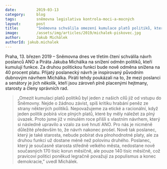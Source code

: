 ```yaml
---
date:         2019-03-13
category:     blog
tags:         sněmovna legislativa kontrola-moci-a-mocných
layout:       post
title:        "Sněmovna schválila omezení kumulace platů politiků, které Piráti dlouhodobě prosazují"
image:        /assets/img/articles/2019/michalek-piskovec.jpg
author:       Jakub Michálek
authorId: jakub.michalek
---
```


Praha, 13. březen 2019 – Sněmovna dnes ve třetím čtení schválila návrh poslanců ANO a Piráta Jakuba Michálka na snížení odměn politiků, kteří kumulují funkce. Za druhou politickou funkci bude nově odměna snížena na 40 procent platu. Přijatý poslanecký návrh je inspirovaný původním dubnovým návrhem Michálka. Piráti tehdy poukázali na to, že mezi poslanci a senátory je jich několik, kteří jsou zároveň plně placenými hejtmany, starosty a členy správních rad. 

> „Omezit kumulaci platů politiků byl jeden z našich cílů již od vstupu do Sněmovny. Nejde o žádnou závist, spíš kritiku hrabání peněz ze strany některých politiků. Nepovažujeme za etické a racionální, když jeden politik pobírá více plných platů, které by měly náležet za plný úvazek. Proto jsme již v minulém roce přišli s vlastním návrhem, který si následně upravilo a vzalo za své hnutí ANO. Pro nás je nicméně důležité především to, že návrh nakonec prošel. Nově tak poslanec, který je také starosta, nebude pobírat dva plnohodnotné platy, ale za druhou funkci už dostane méně než polovinu druhého. Poslanec, který je současně starosta středně velkého města, nedostane nově současných 170 tisíc korun měsíčně, ale pouze 140 tisíc měsíčně, což pravicoví politici poněkud legračně považují za populismus a konec demokracie,” uvedl Michálek.

